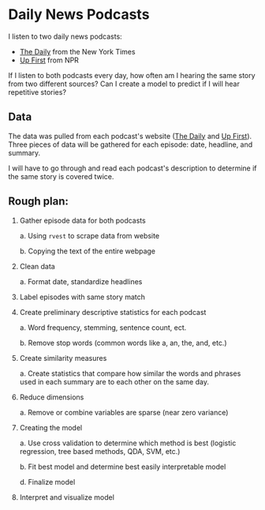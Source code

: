 # Daily News Podcasts

I listen to two daily news podcasts:
* [The Daily](https://www.nytimes.com/column/the-daily) from the New York Times
* [Up First](https://www.npr.org/podcasts/510318/up-first) from NPR

If I listen to both podcasts every day, how often am I hearing the same story from two different sources?  Can I create a model to predict if I will hear repetitive stories? 

## Data

The data was pulled from each podcast's website ([The Daily](https://www.nytimes.com/column/the-daily) and [Up First](https://www.npr.org/podcasts/510318/up-first)).  Three pieces of data will be gathered for each episode: date, headline, and summary. 

I will have to go through and read each podcast's description to determine if the same story is covered twice.

## Rough plan:
1.  Gather episode data for both podcasts

      a.  Using `rvest` to scrape data from website
  
      b.  Copying the text of the entire webpage
  
2.  Clean data

     a. Format date, standardize headlines

3.  Label episodes with same story match

4.  Create preliminary descriptive statistics for each podcast

    a.  Word frequency, stemming, sentence count, ect. 
    
    b.  Remove stop words (common words like a, an, the, and, etc.)
    
5.  Create similarity measures

    a.  Create statistics that compare how similar the words and phrases used in each summary are to each other on the same day.  

5.  Reduce dimensions 

    a.  Remove or combine variables are sparse (near zero variance)
    
6.  Creating the model

    a.  Use cross validation to determine which method is best (logistic regression, tree based methods, QDA, SVM, etc.)
    
    b.  Fit best model and determine best easily interpretable model
    
    d.  Finalize model
    
7.  Interpret and visualize model
